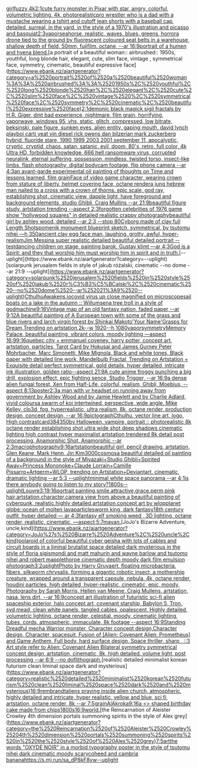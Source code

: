 [girl](https://www.ebank.nz/aiartgenerator?category=girl)[fuzzy 4k](https://www.ebank.nz/aiartgenerator?category=fuzzy%25204k)[2:1](https://www.ebank.nz/aiartgenerator?category=2%3A1)[cute furry monster in Pixar with star, angry, colorful, volumetric lighting, 4k, photorealistic](https://www.ebank.nz/aiartgenerator?category=cute%2520furry%2520monster%2520in%2520Pixar%2520with%2520star%2C%2520angry%2C%2520colorful%2C%2520volumetric%2520lighting%2C%25204k%2C%2520photorealistic)[pro wrestler who is a dad with a mustache wearing a tshirt and cutoff jean shorts with a baseball cap, detailed, surreal, in the yard, in the style of a 1970's illustration and picasso and basquiat](https://www.ebank.nz/aiartgenerator?category=pro%2520wrestler%2520who%2520is%2520a%2520dad%2520with%2520a%2520mustache%2520wearing%2520a%2520tshirt%2520and%2520cutoff%2520jean%2520shorts%2520with%2520a%2520baseball%2520cap%2C%2520detailed%2C%2520surreal%2C%2520in%2520the%2520yard%2C%2520in%2520the%2520style%2520of%2520a%25201970%27s%2520illustration%2520and%2520picasso%2520and%2520basquiat)[2:3](https://www.ebank.nz/aiartgenerator?category=2%3A3)[vapor](https://www.ebank.nz/aiartgenerator?category=vapor)[seahorse, realistic, waves, blues, greens, horror](https://www.ebank.nz/aiartgenerator?category=seahorse%2C%2520realistic%2C%2520waves%2C%2520blues%2C%2520greens%2C%2520horror)[a drone tied to the ground by fluorescent coloured seat belts in a warehouse, shallow depth of field, 50mm, fujifilm, octane, --ar 16:9](https://www.ebank.nz/aiartgenerator?category=a%2520drone%2520tied%2520to%2520the%2520ground%2520by%2520fluorescent%2520coloured%2520seat%2520belts%2520in%2520a%2520warehouse%2C%2520shallow%2520depth%2520of%2520field%2C%252050mm%2C%2520fujifilm%2C%2520octane%2C%2520--ar%252016%3A9)[portrait of a humen and hyena blend.](https://www.ebank.nz/aiartgenerator?category=portrait%2520of%2520a%2520humen%2520and%2520hyena%2520blend.)[a portrait of a beautiful woman:: airbrushed:: 1950s, youthful, long blonde hair, elegant, cute, slim face, vintage , symmetrical face, symmetry, cinematic, beautiful expressive face](https://www.ebank.nz/aiartgenerator?category=a%2520portrait%2520of%2520a%2520beautiful%2520woman%3A%3A%2520airbrushed%3A%3A%25201950s%2C%2520youthful%2C%2520long%2520blonde%2520hair%2C%2520elegant%2C%2520cute%2C%2520slim%2520face%2C%2520vintage%2520%2C%2520symmetrical%2520face%2C%2520symmetry%2C%2520cinematic%2C%2520beautiful%2520expressive%2520face)[2:1](https://www.ebank.nz/aiartgenerator?category=2%3A1)[demonic black magick sigil fractals by H.R. Giger, dmt bad experience, nightmare, film grain, horrifying, vaporwave, windows 95, vhs, static, glitch, compressed, low bitrate, beksinski, pale figure, sunken eyes, alien entity, gaping mouth, david lynch playboi carti yeat vin diesel rick owens dan bilzerian mark zuckerberg hybrid, fluoride stare, 1990 1999 2003 2001 september 11, apocalyptic, cryptic, cryptid, chaos, satan, satanic, evil, doom, 80's, retro, full color, 4k Ultra HD, forbidden knowledge, 666 hell ransomware virus, corrupted neuralink, eternal suffering, possession, mindless, twisted torso, insect-like limbs, flash photography, digital bodycam footage, flip phone camera --ar 4:3](https://www.ebank.nz/aiartgenerator?category=demonic%2520black%2520magick%2520sigil%2520fractals%2520by%2520H.R.%2520Giger%2C%2520dmt%2520bad%2520experience%2C%2520nightmare%2C%2520film%2520grain%2C%2520horrifying%2C%2520vaporwave%2C%2520windows%252095%2C%2520vhs%2C%2520static%2C%2520glitch%2C%2520compressed%2C%2520low%2520bitrate%2C%2520beksinski%2C%2520pale%2520figure%2C%2520sunken%2520eyes%2C%2520alien%2520entity%2C%2520gaping%2520mouth%2C%2520david%2520lynch%2520playboi%2520carti%2520yeat%2520vin%2520diesel%2520rick%2520owens%2520dan%2520bilzerian%2520mark%2520zuckerberg%2520hybrid%2C%2520fluoride%2520stare%2C%25201990%25201999%25202003%25202001%2520september%252011%2C%2520apocalyptic%2C%2520cryptic%2C%2520cryptid%2C%2520chaos%2C%2520satan%2C%2520satanic%2C%2520evil%2C%2520doom%2C%252080%27s%2C%2520retro%2C%2520full%2520color%2C%25204k%2520Ultra%2520HD%2C%2520forbidden%2520knowledge%2C%2520666%2520hell%2520ransomware%2520virus%2C%2520corrupted%2520neuralink%2C%2520eternal%2520suffering%2C%2520possession%2C%2520mindless%2C%2520twisted%2520torso%2C%2520insect-like%2520limbs%2C%2520flash%2520photography%2C%2520digital%2520bodycam%2520footage%2C%2520flip%2520phone%2520camera%2520--ar%25204%3A3)[an avant-garde experimental oil painting of thoughts on Time and lessons learned, film grain](https://www.ebank.nz/aiartgenerator?category=an%2520avant-garde%2520experimental%2520oil%2520painting%2520of%2520thoughts%2520on%2520Time%2520and%2520lessons%2520learned%2C%2520film%2520grain)[Face of video game character, wearing crown from stature of liberty, helmet covering face, octane render](https://www.ebank.nz/aiartgenerator?category=Face%2520of%2520video%2520game%2520character%2C%2520wearing%2520crown%2520from%2520stature%2520of%2520liberty%2C%2520helmet%2520covering%2520face%2C%2520octane%2520render)[a jung hebrew man nailed to a cross with a crown of thorns. epic scale, god ray, establishing shot, cinematic view, dapple light, have foreground and background elements, studio Ghibli, Craig Mullins --ar 21:9](https://www.ebank.nz/aiartgenerator?category=a%2520jung%2520hebrew%2520man%2520nailed%2520to%2520a%2520cross%2520with%2520a%2520crown%2520of%2520thorns.%2520epic%2520scale%2C%2520god%2520ray%2C%2520establishing%2520shot%2C%2520cinematic%2520view%2C%2520dapple%2520light%2C%2520have%2520foreground%2520and%2520background%2520elements%2C%2520studio%2520Ghibli%2C%2520Craig%2520Mullins%2520--ar%252021%3A9)[beautiful figure study, artstation trending --aspect 2:3](https://www.ebank.nz/aiartgenerator?category=beautiful%2520figure%2520study%2C%2520artstation%2520trending%2520--aspect%25202%3A3)[forgotten celebrities of 1976 game show "hollywood squares" in detailed realistic crappy photography](https://www.ebank.nz/aiartgenerator?category=forgotten%2520celebrities%2520of%25201976%2520game%2520show%2520%22hollywood%2520squares%22%2520in%2520detailed%2520realistic%2520crappy%2520photography)[beautiful girl by ashley wood, detailed --ar 2:3 --stop 80](https://www.ebank.nz/aiartgenerator?category=beautiful%2520girl%2520by%2520ashley%2520wood%2C%2520detailed%2520--ar%25202%3A3%2520--stop%252080)[Cyborg,made of clay,full Length Shot](https://www.ebank.nz/aiartgenerator?category=Cyborg%2Cmade%2520of%2520clay%2Cfull%2520Length%2520Shot)[spomenik monument blueprint sketch, symmetrical, by tsutomu nihei —h 350](https://www.ebank.nz/aiartgenerator?category=spomenik%2520monument%2520blueprint%2520sketch%2C%2520symmetrical%2C%2520by%2520tsutomu%2520nihei%2520%E2%80%94h%2520350)[ancient clay egg face man, laughing, grotty, awful, hyper-realism](https://www.ebank.nz/aiartgenerator?category=ancient%2520clay%2520egg%2520face%2520man%2C%2520laughing%2C%2520grotty%2C%2520awful%2C%2520hyper-realism)[Jim Messina super realistic detailed beautiful detailed portrait --test](https://www.ebank.nz/aiartgenerator?category=Jim%2520Messina%2520super%2520realistic%2520detailed%2520beautiful%2520detailed%2520portrait%2520--test)[dancing children on stage, painting barok, Gustav klimt —ar 4:3](https://www.ebank.nz/aiartgenerator?category=dancing%2520children%2520on%2520stage%2C%2520painting%2520barok%2C%2520Gustav%2520klimt%2520%E2%80%94ar%25204%3A3)[God is a Spirit: and they that worship him must worship him in spirit and in truth.](https://www.ebank.nz/aiartgenerator?category=God%2520is%2520a%2520Spirit%3A%2520and%2520they%2520that%2520worship%2520him%2520must%2520worship%2520him%2520in%2520spirit%2520and%2520in%2520truth.)[--uplight](https://www.ebank.nz/aiartgenerator?category=--uplight)[solarpunk jerusalem fields in style of jakub różalski, cinematic --no dome --ar 21:9 --uplight](https://www.ebank.nz/aiartgenerator?category=solarpunk%2520jerusalem%2520fields%2520in%2520style%2520of%2520jakub%2520r%C3%B3%C5%BCalski%2C%2520cinematic%2520--no%2520dome%2520--ar%252021%3A9%2520--uplight)[CthulhuAwakens.io](https://www.ebank.nz/aiartgenerator?category=CthulhuAwakens.io)[covid virus up close magnified on microscope](https://www.ebank.nz/aiartgenerator?category=covid%2520virus%2520up%2520close%2520magnified%2520on%2520microscope)[sail boats on a lake in the autumn :: Willumsen](https://www.ebank.nz/aiartgenerator?category=sail%2520boats%2520on%2520a%2520lake%2520in%2520the%2520autumn%2520%3A%3A%2520Willumsen)[a tree troll in a style of godmachine](https://www.ebank.nz/aiartgenerator?category=a%2520tree%2520troll%2520in%2520a%2520style%2520of%2520godmachine)[9:16](https://www.ebank.nz/aiartgenerator?category=9%3A16)[Vintage map of an old fantasy nation, faded paper --ar 9:12](https://www.ebank.nz/aiartgenerator?category=Vintage%2520map%2520of%2520an%2520old%2520fantasy%2520nation%2C%2520faded%2520paper%2520--ar%25209%3A12)[A beautiful painting of  A European town with some of the grass and blue rivers and larch virgin forest,by Shinkai Makoto'Your Name'Grasps for Dream,Trending on artstation,2k--w 1920--h 1080](https://www.ebank.nz/aiartgenerator?category=A%2520beautiful%2520painting%2520of%2520%2520A%2520European%2520town%2520with%2520some%2520of%2520the%2520grass%2520and%2520blue%2520rivers%2520and%2520larch%2520virgin%2520forest%2Cby%2520Shinkai%2520Makoto%27Your%2520Name%27Grasps%2520for%2520Dream%2CTrending%2520on%2520artstation%2C2k--w%25201920--h%25201080)[vapor](https://www.ebank.nz/aiartgenerator?category=vapor)[symmetry](https://www.ebank.nz/aiartgenerator?category=symmetry)[Memory Palace, beautiful painting, vibrant colors, moody lighting —aspect 16:9](https://www.ebank.nz/aiartgenerator?category=Memory%2520Palace%2C%2520beautiful%2520painting%2C%2520vibrant%2520colors%2C%2520moody%2520lighting%2520%E2%80%94aspect%252016%3A9)[9:16](https://www.ebank.nz/aiartgenerator?category=9%3A16)[quebec city + emmanuel coveney, harry potter, concept art, artstation, particles, Tarot Card by Hokusai and James Gurney Peter Mohrbacher, Marc Simonetti, Mike Mignola, Black and white tones, Black paper with detailed line work, Mandelbulb Fractal, Trending on Artstation + Exquisite detail perfect symmetrical, gold details, hyper detailed, intricate ink illustration, golden ratio--aspect 21:9](https://www.ebank.nz/aiartgenerator?category=quebec%2520city%2520%2B%2520emmanuel%2520coveney%2C%2520harry%2520potter%2C%2520concept%2520art%2C%2520artstation%2C%2520particles%2C%2520Tarot%2520Card%2520by%2520Hokusai%2520and%2520James%2520Gurney%2520Peter%2520Mohrbacher%2C%2520Marc%2520Simonetti%2C%2520Mike%2520Mignola%2C%2520Black%2520and%2520white%2520tones%2C%2520Black%2520paper%2520with%2520detailed%2520line%2520work%2C%2520Mandelbulb%2520Fractal%2C%2520Trending%2520on%2520Artstation%2520%2B%2520Exquisite%2520detail%2520perfect%2520symmetrical%2C%2520gold%2520details%2C%2520hyper%2520detailed%2C%2520intricate%2520ink%2520illustration%2C%2520golden%2520ratio--aspect%252021%3A9)[A cute anime froggy punching a big drill, explosion effect, epic fighting sence, Studio Trigger, --ar 16:9](https://www.ebank.nz/aiartgenerator?category=A%2520cute%2520anime%2520froggy%2520punching%2520a%2520big%2520drill%2C%2520explosion%2520effect%2C%2520epic%2520fighting%2520sence%2C%2520Studio%2520Trigger%2C%2520--ar%252016%3A9)[a dense alien fungal forest, Xen from Half-Life, colorful, realism, Ghibli, Moebius, --aspect 8:13](https://www.ebank.nz/aiartgenerator?category=a%2520dense%2520alien%2520fungal%2520forest%2C%2520Xen%2520from%2520Half-Life%2C%2520colorful%2C%2520realism%2C%2520Ghibli%2C%2520Moebius%2C%2520--aspect%25208%3A13)[poster](https://www.ebank.nz/aiartgenerator?category=poster)[2:3](https://www.ebank.nz/aiartgenerator?category=2%3A3)[a man with vr headset on running away from government by Ashley Wood and by Jamie Hewlett and by Charlie Adlard, vivid colours](https://www.ebank.nz/aiartgenerator?category=a%2520man%2520with%2520vr%2520headset%2520on%2520running%2520away%2520from%2520government%2520by%2520Ashley%2520Wood%2520and%2520by%2520Jamie%2520Hewlett%2520and%2520by%2520Charlie%2520Adlard%2C%2520vivid%2520colours)[a swarm of koi intertwined, perspective, wide angle, Mike Kelley, clo3d, fog, hyperrealistic, ultra realism, 8k, octane render, production design, concept design, --ar 16:9](https://www.ebank.nz/aiartgenerator?category=a%2520swarm%2520of%2520koi%2520intertwined%2C%2520perspective%2C%2520wide%2520angle%2C%2520Mike%2520Kelley%2C%2520clo3d%2C%2520fog%2C%2520hyperrealistic%2C%2520ultra%2520realism%2C%25208k%2C%2520octane%2520render%2C%2520production%2520design%2C%2520concept%2520design%2C%2520--ar%252016%3A9)[pictograph](https://www.ebank.nz/aiartgenerator?category=pictograph)[Cthulhu, vector line art, logo, High contrast](https://www.ebank.nz/aiartgenerator?category=Cthulhu%2C%2520vector%2520line%2520art%2C%2520logo%2C%2520High%2520contrast)[card](https://www.ebank.nz/aiartgenerator?category=card)[384](https://www.ebank.nz/aiartgenerator?category=384)[350](https://www.ebank.nz/aiartgenerator?category=350)[by Halloween, vampire, portrait :: photorealistic 8k octane render establishing shot ultra wide shot deep shadows cinematic lighting high contrast  hyper maximalist artstation trendered 8k detail post processing, Anamorphic Shot, Anamorphic --ar 2:3](https://www.ebank.nz/aiartgenerator?category=by%2520Halloween%2C%2520vampire%2C%2520portrait%2520%3A%3A%2520photorealistic%25208k%2520octane%2520render%2520establishing%2520shot%2520ultra%2520wide%2520shot%2520deep%2520shadows%2520cinematic%2520lighting%2520high%2520contrast%2520%2520hyper%2520maximalist%2520artstation%2520trendered%25208k%2520detail%2520post%2520processing%2C%2520Anamorphic%2520Shot%2C%2520Anamorphic%2520--ar%25202%3A3)[macrophotography](https://www.ebank.nz/aiartgenerator?category=macrophotography)[9:16](https://www.ebank.nz/aiartgenerator?category=9%3A16)[artstation](https://www.ebank.nz/aiartgenerator?category=artstation)[beautiful girl, pencil drawing, artstation, Glen Keane, Mark Henn, Jin Kim](https://www.ebank.nz/aiartgenerator?category=beautiful%2520girl%2C%2520pencil%2520drawing%2C%2520artstation%2C%2520Glen%2520Keane%2C%2520Mark%2520Henn%2C%2520Jin%2520Kim)[3000](https://www.ebank.nz/aiartgenerator?category=3000)[cosmos](https://www.ebank.nz/aiartgenerator?category=cosmos)[a beautiful detailed oil painting of a background in the style of Miyazaki+Studio Ghibli+Spirited Away+Princess Mononoke+Claude Lorrain+Camille Pissarro+Artgerm+WLOP, trending on Artstation+Deviantart, cinematic, dramatic lighting --ar 5:3 --uplight](https://www.ebank.nz/aiartgenerator?category=a%2520beautiful%2520detailed%2520oil%2520painting%2520of%2520a%2520background%2520in%2520the%2520style%2520of%2520Miyazaki%2BStudio%2520Ghibli%2BSpirited%2520Away%2BPrincess%2520Mononoke%2BClaude%2520Lorrain%2BCamille%2520Pissarro%2BArtgerm%2BWLOP%2C%2520trending%2520on%2520Artstation%2BDeviantart%2C%2520cinematic%2C%2520dramatic%2520lighting%2520--ar%25205%3A3%2520--uplight)[minimal white space panorama --ar 4:1](https://www.ebank.nz/aiartgenerator?category=minimal%2520white%2520space%2520panorama%2520--ar%25204%3A1)[is there anybody going to listen to my story?](https://www.ebank.nz/aiartgenerator?category=is%2520there%2520anybody%2520going%2520to%2520listen%2520to%2520my%2520story%3F)[1800s](https://www.ebank.nz/aiartgenerator?category=1800s)[--uplight](https://www.ebank.nz/aiartgenerator?category=--uplight)[Louvre](https://www.ebank.nz/aiartgenerator?category=Louvre)[3:1](https://www.ebank.nz/aiartgenerator?category=3%3A1)[9:16](https://www.ebank.nz/aiartgenerator?category=9%3A16)[portrait painting,smile,attractive,grace,perm pink hair,artstation,character,camera view from above,a beautiful painting of cyberpunk, realistic,highly detailed,artstation,concept art by wlop](https://www.ebank.nz/aiartgenerator?category=portrait%2520painting%2Csmile%2Cattractive%2Cgrace%2Cperm%2520pink%2520hair%2Cartstation%2Ccharacter%2Ccamera%2520view%2520from%2520above%2Ca%2520beautiful%2520painting%2520of%2520cyberpunk%2C%2520realistic%2Chighly%2520detailed%2Cartstation%2Cconcept%2520art%2520by%2520wlop)[planet globe::ocean of molten lava](https://www.ebank.nz/aiartgenerator?category=planet%2520globe%3A%3Aocean%2520of%2520molten%2520lava)[particles](https://www.ebank.nz/aiartgenerator?category=particles)[worm king, dark fantasy](https://www.ebank.nz/aiartgenerator?category=worm%2520king%2C%2520dark%2520fantasy)[18th century outfit, hyper detailed — ar 4:3](https://www.ebank.nz/aiartgenerator?category=18th%2520century%2520outfit%2C%2520hyper%2520detailed%2520%E2%80%94%2520ar%25204%3A3)[fantasy elf smoking weed , 3D lighting, octane render, realistic, cinematic, —aspect 5:7](https://www.ebank.nz/aiartgenerator?category=fantasy%2520elf%2520smoking%2520weed%2520%2C%25203D%2520lighting%2C%2520octane%2520render%2C%2520realistic%2C%2520cinematic%2C%2520%E2%80%94aspect%25205%3A7)[mayan.](https://www.ebank.nz/aiartgenerator?category=mayan.)[JoJo's Bizarre Adventure, uncle,kind](https://www.ebank.nz/aiartgenerator?category=JoJo%27s%2520Bizarre%2520Adventure%2C%2520uncle%2Ckind)[polaroid of colorful beautiful cyber geisha with lots of cables and circuit boards in a liminal brutalist space detailed dark mysterious in the style of floria sigismondi and matt mahurin and wayne barlow and tsutomo nihei and robert mapplethorpe cinematic depth moody dark film emulsion photograph](https://www.ebank.nz/aiartgenerator?category=polaroid%2520of%2520colorful%2520beautiful%2520cyber%2520geisha%2520with%2520lots%2520of%2520cables%2520and%2520circuit%2520boards%2520in%2520a%2520liminal%2520brutalist%2520space%2520detailed%2520dark%2520mysterious%2520in%2520the%2520style%2520of%2520floria%2520sigismondi%2520and%2520matt%2520mahurin%2520and%2520wayne%2520barlow%2520and%2520tsutomo%2520nihei%2520and%2520robert%2520mapplethorpe%2520cinematic%2520depth%2520moody%2520dark%2520film%2520emulsion%2520photograph)[3:2](https://www.ebank.nz/aiartgenerator?category=3%3A2)[uplight](https://www.ebank.nz/aiartgenerator?category=uplight)[](https://www.ebank.nz/aiartgenerator?category=)[Photo by Harry Gruyaert, floating microbacteria, fibers, silkworm chrysalis, forming a gigantic robotic insect, a mothership creature, wrapped around a transparent capsule, nebula, 4k, octane render, houdini particles, high detailed, hyper-realistic, cinematic, epic, moody, Photography by Sarah Morris, Hellen van Meene, Craig Mullens, artstation, nasa, lens dirt, --ar 16:9](https://www.ebank.nz/aiartgenerator?category=Photo%2520by%2520Harry%2520Gruyaert%2C%2520floating%2520microbacteria%2C%2520fibers%2C%2520silkworm%2520chrysalis%2C%2520forming%2520a%2520gigantic%2520robotic%2520insect%2C%2520a%2520mothership%2520creature%2C%2520wrapped%2520around%2520a%2520transparent%2520capsule%2C%2520nebula%2C%25204k%2C%2520octane%2520render%2C%2520houdini%2520particles%2C%2520high%2520detailed%2C%2520hyper-realistic%2C%2520cinematic%2C%2520epic%2C%2520moody%2C%2520Photography%2520by%2520Sarah%2520Morris%2C%2520Hellen%2520van%2520Meene%2C%2520Craig%2520Mullens%2C%2520artstation%2C%2520nasa%2C%2520lens%2520dirt%2C%2520--ar%252016%3A9)[concept art illustration of futuristic sci-fi alien spaceship exterior, halo concept art, covenant starship, Babylon 5, Tron, syd mead, clean white panels, tangled cables, opalescent, Highly detailed, volumetric lighting, octane render, celestial, moody, cinematic lighting, tubes, cords, atmospheric, immaculate, 8k footage --aspect 16:9](https://www.ebank.nz/aiartgenerator?category=concept%2520art%2520illustration%2520of%2520futuristic%2520sci-fi%2520alien%2520spaceship%2520exterior%2C%2520halo%2520concept%2520art%2C%2520covenant%2520starship%2C%2520Babylon%25205%2C%2520Tron%2C%2520syd%2520mead%2C%2520clean%2520white%2520panels%2C%2520tangled%2520cables%2C%2520opalescent%2C%2520Highly%2520detailed%2C%2520volumetric%2520lighting%2C%2520octane%2520render%2C%2520celestial%2C%2520moody%2C%2520cinematic%2520lighting%2C%2520tubes%2C%2520cords%2C%2520atmospheric%2C%2520immaculate%2C%25208k%2520footage%2520--aspect%252016%3A9)[Standing Dreadful mecha Warrior monster, Character concept design,Character design,  Character, spacesuit, Fusion of [Alien: Covenant Alien: Prometheus] and Game Anthem,  Full body,  hard surface design, Space thriller, sharp , ::3  Art style refer to Alien: Covenant Alien   Bilateral symmetry       symmetrical   concept design,  artstation, cinematic,  8k, high detailed,  volume light,  post processing    --ar 6:9   --no dof](https://www.ebank.nz/aiartgenerator?category=Standing%2520Dreadful%2520mecha%2520Warrior%2520monster%2C%2520Character%2520concept%2520design%2CCharacter%2520design%2C%2520%2520Character%2C%2520spacesuit%2C%2520Fusion%2520of%2520%5BAlien%3A%2520Covenant%2520Alien%3A%2520Prometheus%5D%2520and%2520Game%2520Anthem%2C%2520%2520Full%2520body%2C%2520%2520hard%2520surface%2520design%2C%2520Space%2520thriller%2C%2520sharp%2520%2C%2520%3A%3A3%2520%2520Art%2520style%2520refer%2520to%2520Alien%3A%2520Covenant%2520Alien%2520%2520%2520Bilateral%2520symmetry%2520%2520%2520%2520%2520%2520%2520symmetrical%2520%2520%2520concept%2520design%2C%2520%2520artstation%2C%2520cinematic%2C%2520%25208k%2C%2520high%2520detailed%2C%2520%2520volume%2520light%2C%2520%2520post%2520processing%2520%2520%2520%2520--ar%25206%3A9%2520%2520%2520--no%2520dof)[lithograph.](https://www.ebank.nz/aiartgenerator?category=lithograph.)[realistic detailed minimalist korean futurism clean liminal space dark and mysterious](https://www.ebank.nz/aiartgenerator?category=realistic%2520detailed%2520minimalist%2520korean%2520futurism%2520clean%2520liminal%2520space%2520dark%2520and%2520mysterious)[16:9](https://www.ebank.nz/aiartgenerator?category=16%3A9)[rembrandt](https://www.ebank.nz/aiartgenerator?category=rembrandt)[aliens praying inside alien church, atmospheric, highly detailed and intricate, hyper realistic, yellow and blue, sci fi, artstation, octane render, 8k --ar 7:5](https://www.ebank.nz/aiartgenerator?category=aliens%2520praying%2520inside%2520alien%2520church%2C%2520atmospheric%2C%2520highly%2520detailed%2520and%2520intricate%2C%2520hyper%2520realistic%2C%2520yellow%2520and%2520blue%2C%2520sci%2520fi%2C%2520artstation%2C%2520octane%2520render%2C%25208k%2520--ar%25207%3A5)[grain](https://www.ebank.nz/aiartgenerator?category=grain)[AlAkroka](https://www.ebank.nz/aiartgenerator?category=AlAkroka)[9:16](https://www.ebank.nz/aiartgenerator?category=9%3A16)[a <<T>> shaped birthday cake made from chips](https://www.ebank.nz/aiartgenerator?category=a%2520%3C%3CT%3E%3E%2520shaped%2520birthday%2520cake%2520made%2520from%2520chips)[](https://www.ebank.nz/aiartgenerator?category=)[1800s](https://www.ebank.nz/aiartgenerator?category=1800s)[16:9](https://www.ebank.nz/aiartgenerator?category=16%3A9)[world.](https://www.ebank.nz/aiartgenerator?category=world.)[the Reincarnation of Aleister Crowley 4th dimension portals summoning spirits in the style of Alex grey](https://www.ebank.nz/aiartgenerator?category=the%2520Reincarnation%2520of%2520Aleister%2520Crowley%25204th%2520dimension%2520portals%2520summoning%2520spirits%2520in%2520the%2520style%2520of%2520Alex%2520grey)[7:5](https://www.ebank.nz/aiartgenerator?category=7%3A5)[art](https://www.ebank.nz/aiartgenerator?category=art)[the words "OXYDE NOIR" in a morbid typography poster in the style of tsutomu nihei dark cinematic moody scary](https://www.ebank.nz/aiartgenerator?category=the%2520words%2520%22OXYDE%2520NOIR%22%2520in%2520a%2520morbid%2520typography%2520poster%2520in%2520the%2520style%2520of%2520tsutomu%2520nihei%2520dark%2520cinematic%2520moody%2520scary)[coheed and cambria banana](https://www.ebank.nz/aiartgenerator?category=coheed%2520and%2520cambria%2520banana)[<https://s.mj.run/sa_dP8kF8yw>](https://www.ebank.nz/aiartgenerator?category=%3Chttps%3A//s.mj.run/sa_dP8kF8yw%3E)[--uplight](https://www.ebank.nz/aiartgenerator?category=--uplight)